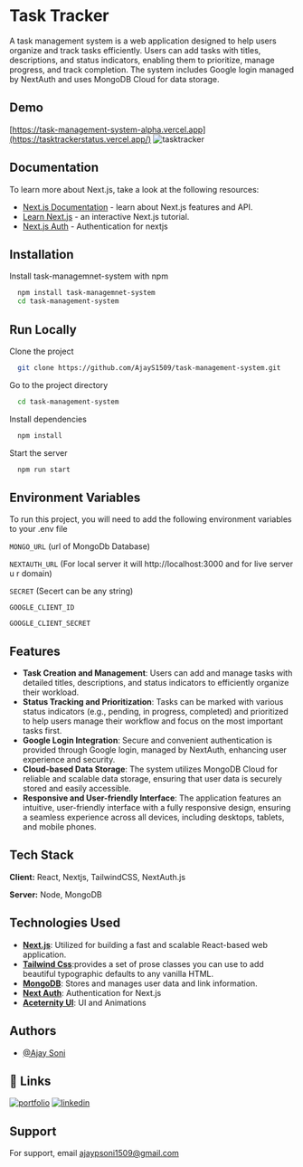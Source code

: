 
# Task Tracker

A task management system is a web application designed to help users organize and track tasks efficiently. Users can add tasks with titles, descriptions, and status indicators, enabling them to prioritize, manage progress, and track completion. The system includes Google login managed by NextAuth and uses MongoDB Cloud for data storage.


## Demo

[https://task-management-system-alpha.vercel.app](https://tasktrackerstatus.vercel.app/)
![tasktracker](https://github.com/user-attachments/assets/cf19bd77-8266-4ae0-b0f3-f57ecafa6834)

## Documentation
To learn more about Next.js, take a look at the following resources:

- [Next.js Documentation](https://nextjs.org/docs) - learn about Next.js features and API.
- [Learn Next.js](https://nextjs.org/learn) - an interactive Next.js tutorial.
- [Next.js Auth](https://next-auth.js.org/) - Authentication for nextjs



## Installation

Install task-managemnet-system with npm

```bash
  npm install task-managemnet-system
  cd task-management-system
```
    
## Run Locally

Clone the project

```bash
  git clone https://github.com/AjayS1509/task-management-system.git
```

Go to the project directory

```bash
  cd task-management-system
```

Install dependencies

```bash
  npm install
```

Start the server

```bash
  npm run start
```


## Environment Variables

To run this project, you will need to add the following environment variables to your .env file

`MONGO_URL` 
(url of MongoDb Database)

`NEXTAUTH_URL`
(For local server it will http://localhost:3000 and for live server u r domain)

`SECRET`
(Secert can be any string)

`GOOGLE_CLIENT_ID`

`GOOGLE_CLIENT_SECRET`

## Features

- **Task Creation and Management**: Users can add and manage tasks with detailed titles, descriptions, and status indicators to efficiently organize their workload.
- **Status Tracking and Prioritization**: Tasks can be marked with various status indicators (e.g., pending, in progress, completed) and prioritized to help users manage their workflow and focus on the most important tasks first.
-  **Google Login Integration**: Secure and convenient authentication is provided through Google login, managed by NextAuth, enhancing user experience and security.
- **Cloud-based Data Storage**: The system utilizes MongoDB Cloud for reliable and scalable data storage, ensuring that user data is securely stored and easily accessible.
- **Responsive and User-friendly Interface**: The application features an intuitive, user-friendly interface with a fully responsive design, ensuring a seamless experience across all devices, including desktops, tablets, and mobile phones.

## Tech Stack

**Client:** React, Nextjs, TailwindCSS, NextAuth.js

**Server:** Node, MongoDB


## Technologies Used
- [**Next.js**](https://nextjs.org): Utilized for building a fast and scalable React-based web application.
- [**Tailwind Css**](https://tailwindcss.com/):provides a set of prose classes you can use to add beautiful typographic defaults to any vanilla HTML.
- [**MongoDB**](https://www.mongodb.com/): Stores and manages user data and link information.
- [**Next Auth**](https://next-auth.js.org/): Authentication for Next.js
- [**Aceternity UI**](https://ui.aceternity.com/): UI and Animations
## Authors

- [@Ajay Soni](https://github.com/AjayS1509)


## 🔗 Links
[![portfolio](https://img.shields.io/badge/my_portfolio-000?style=for-the-badge&logo=ko-fi&logoColor=white)](https://portfolio-ajaysoni.vercel.app/)
[![linkedin](https://img.shields.io/badge/linkedin-0A66C2?style=for-the-badge&logo=linkedin&logoColor=white)](https://www.linkedin.com/in/ajaypsoni)


## Support

For support, email ajaypsoni1509@gmail.com


